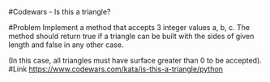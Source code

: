#Codewars - Is this a triangle?

#Problem
Implement a method that accepts 3 integer values a, b, c. The method should return true if a triangle can be built with the sides of given length and false in any other case.

(In this case, all triangles must have surface greater than 0 to be accepted).
#Link
https://www.codewars.com/kata/is-this-a-triangle/python
